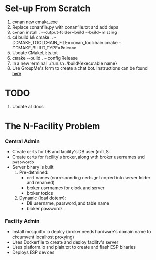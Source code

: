 # Set-up From Scratch
1. conan new cmake_exe
2. Replace conanfile.py with conanfile.txt and add deps
3. conan install . --output-folder=build --build=missing
4. cd build && cmake .. -DCMAKE_TOOLCHAIN_FILE=conan_toolchain.cmake -DCMAKE_BUILD_TYPE=Release
5. Update CMakeLists.txt
7. cmake --build . --config Release
8. In a new terminal: ./run.sh ./build/{executable name}
9. Use GroupMe's form to create a chat bot. Instructions can be found [here](https://dev.groupme.com/tutorials/bots)

# TODO
1. Update all docs


# The N-Facility Problem
### Central Admin
- Create certs for DB and facility's DB user (mTLS)
- Create certs for facility's broker, along with broker usernames and passwords
- Server binary is built 
    1. Pre-detmined: 
        - cert names (corresponding certs get copied into server folder and renamed) 
        - broker usernames for clock and server
        - broker topics
    2. Dynamic (load dotenv):
        - DB username, password, and table name 
        - broker passwords 

### Facility Admin
- Install mosquitto to deploy (broker needs hardware's domain name to circumvent localhost proxying)
- Uses Dockerfile to create and deploy facility's server
- Uses platform.io and plain.txt to create and flash ESP binaries
- Deploys ESP devices